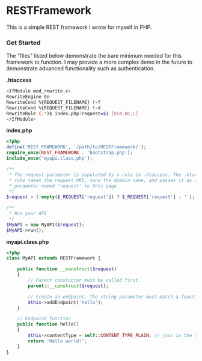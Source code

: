 # RESTFramework
This is a simple REST framework I wrote for myself in PHP.

### Get Started
The "files" listed below demonstrate the bare minimum needed for this framework to function. 
I may provide a more complex demo in the future to demonstrate advanced functionality such as authentication.

**.htaccess**
```bash
<IfModule mod_rewrite.c>
RewriteEngine On
RewriteCond %{REQUEST_FILENAME} !-f
RewriteCond %{REQUEST_FILENAME} !-d
RewriteRule (.*)$ index.php?request=$1 [QSA,NC,L]
</IfModule>
```

**index.php**
```php
<?php
define('REST_FRAMEWORK', '/path/to/RESTFramework/');
require_once(REST_FRAMEWORK . 'bootstrap.php');
include_once('myapi.class.php');

/**
 * The request parameter is populated by a rule in .htaccess. The .htaccess
 * rule takes the request URI, sans the domain name, and passes it as a
 * parameter named 'request' to this page.
 */
$request = (!empty($_REQUEST['request']) ? $_REQUEST['request'] : '');

/**
 * Run your API
 */
$MyAPI = new MyAPI($request);
$MyAPI->run();
```

**myapi.class.php**
```php
<?php
class MyAPI extends RESTFramework {

    public function __construct($request)
    {
        // Parent constuctor must be called first.
        parent::__construct($request);

        // Create an endpoint. The string parameter must match a function name.
        $this->addEndpoint('hello');
    }

    // Endpoint function
    public function hello()
    {
        $this->contentType = self::CONTENT_TYPE_PLAIN; // json is the default.
        return 'Hello world!';
    }
}

```
